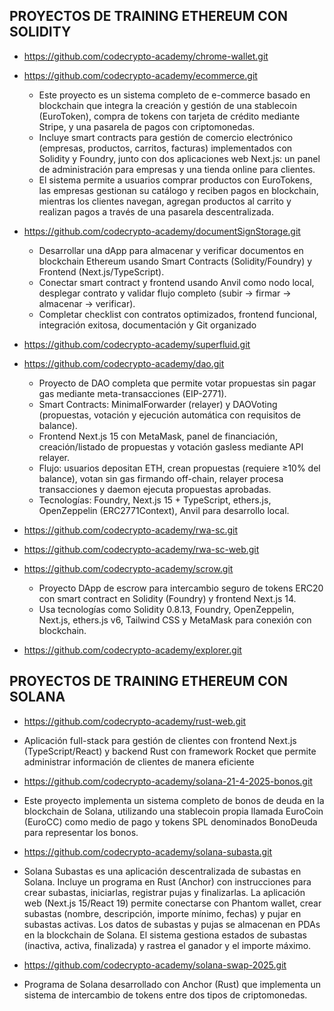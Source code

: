 ## PROYECTOS DE TRAINING ETHEREUM CON SOLIDITY

- https://github.com/codecrypto-academy/chrome-wallet.git
- https://github.com/codecrypto-academy/ecommerce.git

    - Este proyecto es un sistema completo de e-commerce basado en blockchain que integra la creación y gestión de una stablecoin (EuroToken), compra de tokens con tarjeta de crédito mediante Stripe, y una pasarela de pagos con criptomonedas. 
    - Incluye smart contracts para gestión de comercio electrónico (empresas, productos, carritos, facturas) implementados con Solidity y Foundry, junto con dos aplicaciones web Next.js: un panel de administración para empresas y una tienda online para clientes. 
    -  El sistema permite a usuarios comprar productos con EuroTokens, las empresas gestionan su catálogo y reciben pagos en blockchain, mientras los clientes navegan, agregan productos al carrito y realizan pagos a través de una pasarela descentralizada. 
   

- https://github.com/codecrypto-academy/documentSignStorage.git

    - Desarrollar una dApp para almacenar y verificar documentos en blockchain Ethereum usando Smart Contracts (Solidity/Foundry) y Frontend (Next.js/TypeScript).
    - Conectar smart contract y frontend usando Anvil como nodo local, desplegar contrato y validar flujo completo (subir → firmar → almacenar → verificar).
    - Completar checklist con contratos optimizados, frontend funcional, integración exitosa, documentación y Git organizado 

- https://github.com/codecrypto-academy/superfluid.git
- https://github.com/codecrypto-academy/dao.git
    - Proyecto de DAO completa que permite votar propuestas sin pagar gas mediante meta-transacciones (EIP-2771).
    - Smart Contracts: MinimalForwarder (relayer) y DAOVoting (propuestas, votación y ejecución automática con requisitos de balance).
    - Frontend Next.js 15 con MetaMask, panel de financiación, creación/listado de propuestas y votación gasless mediante API relayer.
    - Flujo: usuarios depositan ETH, crean propuestas (requiere ≥10% del balance), votan sin gas firmando off-chain, relayer procesa transacciones y daemon ejecuta propuestas aprobadas.
    - Tecnologías: Foundry, Next.js 15 + TypeScript, ethers.js, OpenZeppelin (ERC2771Context), Anvil para desarrollo local.

- https://github.com/codecrypto-academy/rwa-sc.git
- https://github.com/codecrypto-academy/rwa-sc-web.git
- https://github.com/codecrypto-academy/scrow.git

    - Proyecto DApp de escrow para intercambio seguro de tokens ERC20 con smart contract en Solidity (Foundry) y frontend Next.js 14.
    - Usa tecnologías como Solidity 0.8.13, Foundry, OpenZeppelin, Next.js, ethers.js v6, Tailwind CSS y MetaMask para conexión con blockchain.

- https://github.com/codecrypto-academy/explorer.git

## PROYECTOS DE TRAINING ETHEREUM CON SOLANA

 - https://github.com/codecrypto-academy/rust-web.git

 - Aplicación full-stack para gestión de clientes con frontend Next.js (TypeScript/React) y backend Rust con framework Rocket que permite administrar información de clientes de manera eficiente
 

- https://github.com/codecrypto-academy/solana-21-4-2025-bonos.git

- Este proyecto implementa un sistema completo de bonos de deuda en la blockchain de Solana, utilizando una stablecoin propia llamada EuroCoin (EuroCC) como medio de pago y tokens SPL denominados BonoDeuda para representar los bonos.

- https://github.com/codecrypto-academy/solana-subasta.git

 -  Solana Subastas es una aplicación descentralizada de subastas en Solana. Incluye un programa en Rust (Anchor) con instrucciones para crear subastas, iniciarlas, registrar pujas y finalizarlas. La aplicación web (Next.js 15/React 19) permite conectarse con Phantom wallet, crear subastas (nombre, descripción, importe mínimo, fechas) y pujar en subastas activas. Los datos de subastas y pujas se almacenan en PDAs en la blockchain de Solana. El sistema gestiona estados de subastas (inactiva, activa, finalizada) y rastrea el ganador y el importe máximo.

- https://github.com/codecrypto-academy/solana-swap-2025.git

 - Programa de Solana desarrollado con Anchor (Rust) que implementa un sistema de intercambio de tokens entre dos tipos de criptomonedas.